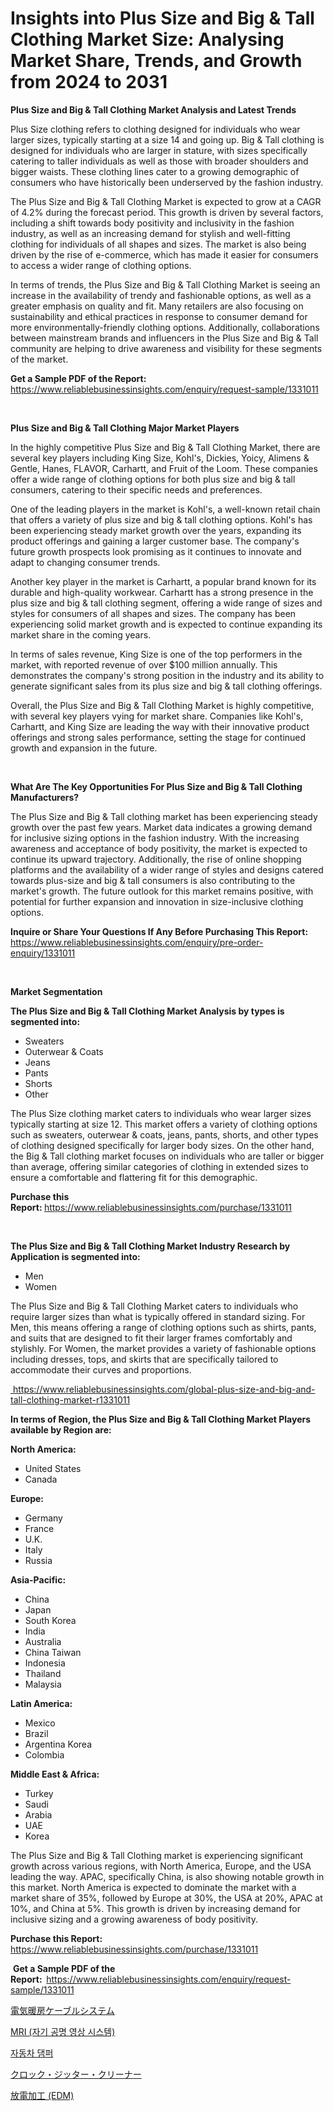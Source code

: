 <p><h1>Insights into Plus Size and Big & Tall Clothing Market Size: Analysing Market Share, Trends, and Growth from 2024 to 2031</h1></p><p><strong>Plus Size and Big & Tall Clothing Market Analysis and Latest Trends</strong></p>
<p><p>Plus Size clothing refers to clothing designed for individuals who wear larger sizes, typically starting at a size 14 and going up. Big & Tall clothing is designed for individuals who are larger in stature, with sizes specifically catering to taller individuals as well as those with broader shoulders and bigger waists. These clothing lines cater to a growing demographic of consumers who have historically been underserved by the fashion industry.</p><p>The Plus Size and Big & Tall Clothing Market is expected to grow at a CAGR of 4.2% during the forecast period. This growth is driven by several factors, including a shift towards body positivity and inclusivity in the fashion industry, as well as an increasing demand for stylish and well-fitting clothing for individuals of all shapes and sizes. The market is also being driven by the rise of e-commerce, which has made it easier for consumers to access a wider range of clothing options.</p><p>In terms of trends, the Plus Size and Big & Tall Clothing Market is seeing an increase in the availability of trendy and fashionable options, as well as a greater emphasis on quality and fit. Many retailers are also focusing on sustainability and ethical practices in response to consumer demand for more environmentally-friendly clothing options. Additionally, collaborations between mainstream brands and influencers in the Plus Size and Big & Tall community are helping to drive awareness and visibility for these segments of the market.</p></p>
<p><strong>Get a Sample PDF of the Report:&nbsp;</strong> <a href="https://www.reliablebusinessinsights.com/enquiry/request-sample/1331011">https://www.reliablebusinessinsights.com/enquiry/request-sample/1331011</a></p>
<p>&nbsp;</p>
<p><strong>Plus Size and Big & Tall Clothing Major Market Players</strong></p>
<p><p>In the highly competitive Plus Size and Big & Tall Clothing Market, there are several key players including King Size, Kohl's, Dickies, Yoicy, Alimens & Gentle, Hanes, FLAVOR, Carhartt, and Fruit of the Loom. These companies offer a wide range of clothing options for both plus size and big & tall consumers, catering to their specific needs and preferences.</p><p>One of the leading players in the market is Kohl's, a well-known retail chain that offers a variety of plus size and big & tall clothing options. Kohl's has been experiencing steady market growth over the years, expanding its product offerings and gaining a larger customer base. The company's future growth prospects look promising as it continues to innovate and adapt to changing consumer trends.</p><p>Another key player in the market is Carhartt, a popular brand known for its durable and high-quality workwear. Carhartt has a strong presence in the plus size and big & tall clothing segment, offering a wide range of sizes and styles for consumers of all shapes and sizes. The company has been experiencing solid market growth and is expected to continue expanding its market share in the coming years.</p><p>In terms of sales revenue, King Size is one of the top performers in the market, with reported revenue of over $100 million annually. This demonstrates the company's strong position in the industry and its ability to generate significant sales from its plus size and big & tall clothing offerings.</p><p>Overall, the Plus Size and Big & Tall Clothing Market is highly competitive, with several key players vying for market share. Companies like Kohl's, Carhartt, and King Size are leading the way with their innovative product offerings and strong sales performance, setting the stage for continued growth and expansion in the future.</p></p>
<p>&nbsp;</p>
<p><strong>What Are The Key Opportunities For Plus Size and Big & Tall Clothing Manufacturers?</strong></p>
<p><p>The Plus Size and Big & Tall clothing market has been experiencing steady growth over the past few years. Market data indicates a growing demand for inclusive sizing options in the fashion industry. With the increasing awareness and acceptance of body positivity, the market is expected to continue its upward trajectory. Additionally, the rise of online shopping platforms and the availability of a wider range of styles and designs catered towards plus-size and big & tall consumers is also contributing to the market's growth. The future outlook for this market remains positive, with potential for further expansion and innovation in size-inclusive clothing options.</p></p>
<p><strong>Inquire or Share Your Questions If Any Before Purchasing This Report:</strong> <a href="https://www.reliablebusinessinsights.com/enquiry/pre-order-enquiry/1331011">https://www.reliablebusinessinsights.com/enquiry/pre-order-enquiry/1331011</a></p>
<p>&nbsp;</p>
<p><strong>Market Segmentation</strong></p>
<p><strong>The Plus Size and Big & Tall Clothing Market Analysis by types is segmented into:</strong></p>
<p><ul><li>Sweaters</li><li>Outerwear & Coats</li><li>Jeans</li><li>Pants</li><li>Shorts</li><li>Other</li></ul></p>
<p><p>The Plus Size clothing market caters to individuals who wear larger sizes typically starting at size 12. This market offers a variety of clothing options such as sweaters, outerwear & coats, jeans, pants, shorts, and other types of clothing designed specifically for larger body sizes. On the other hand, the Big & Tall clothing market focuses on individuals who are taller or bigger than average, offering similar categories of clothing in extended sizes to ensure a comfortable and flattering fit for this demographic.</p></p>
<p><strong>Purchase this Report:&nbsp;</strong><a href="https://www.reliablebusinessinsights.com/purchase/1331011">https://www.reliablebusinessinsights.com/purchase/1331011</a></p>
<p>&nbsp;</p>
<p><strong>The Plus Size and Big & Tall Clothing Market Industry Research by Application is segmented into:</strong></p>
<p><ul><li>Men</li><li>Women</li></ul></p>
<p><p>The Plus Size and Big & Tall Clothing Market caters to individuals who require larger sizes than what is typically offered in standard sizing. For Men, this means offering a range of clothing options such as shirts, pants, and suits that are designed to fit their larger frames comfortably and stylishly. For Women, the market provides a variety of fashionable options including dresses, tops, and skirts that are specifically tailored to accommodate their curves and proportions.</p></p>
<p><a href="https://www.reliablebusinessinsights.com/global-plus-size-and-big-and-tall-clothing-market-r1331011">&nbsp;https://www.reliablebusinessinsights.com/global-plus-size-and-big-and-tall-clothing-market-r1331011</a></p>
<p><strong>In terms of Region, the Plus Size and Big & Tall Clothing Market Players available by Region are:</strong></p>
<p>
    <p> <strong> North America: </strong>
        <ul>
            <li>United States</li>
            <li>Canada</li>
        </ul>
        </p> 
    <p> <strong> Europe: </strong>
        <ul>
            <li>Germany</li>
            <li>France</li>
            <li>U.K.</li>
            <li>Italy</li>
            <li>Russia</li>
        </ul>
        </p> 
    <p> <strong> Asia-Pacific: </strong>
        <ul>
            <li>China</li>
            <li>Japan</li>
            <li>South Korea</li>
            <li>India</li>
            <li>Australia</li>
            <li>China Taiwan</li>
            <li>Indonesia</li>
            <li>Thailand</li>
            <li>Malaysia</li>
        </ul>
        </p> 
    <p> <strong> Latin America: </strong>
        <ul>
            <li>Mexico</li>
            <li>Brazil</li>
            <li>Argentina Korea</li>
            <li>Colombia</li>
        </ul>
        </p> 
    <p> <strong> Middle East & Africa: </strong>
        <ul>
            <li>Turkey</li>
            <li>Saudi</li>
            <li>Arabia</li>
            <li>UAE</li>
            <li>Korea</li>
        </ul>
    </p>
    </p>
<p><p>The Plus Size and Big & Tall Clothing market is experiencing significant growth across various regions, with North America, Europe, and the USA leading the way. APAC, specifically China, is also showing notable growth in this market. North America is expected to dominate the market with a market share of 35%, followed by Europe at 30%, the USA at 20%, APAC at 10%, and China at 5%. This growth is driven by increasing demand for inclusive sizing and a growing awareness of body positivity.</p></p>
<p><strong>Purchase this Report: </strong><a href="https://www.reliablebusinessinsights.com/purchase/1331011">https://www.reliablebusinessinsights.com/purchase/1331011</a></p>
<p>&nbsp;<strong>Get a Sample PDF of the Report:&nbsp;&nbsp;</strong><a href="https://www.reliablebusinessinsights.com/enquiry/request-sample/1331011">https://www.reliablebusinessinsights.com/enquiry/request-sample/1331011</a></p>
<p><strong></strong></p>
<p><p><a href="https://github.com/roulaayoub-saad/Market-Research-Report-List-1/blob/main/8158011121054.md">電気暖房ケーブルシステム</a></p><p><a href="https://github.com/courtney23pratt/Market-Research-Report-List-1/blob/main/1542726106845.md">MRI (자기 공명 영상 시스템)</a></p><p><a href="https://github.com/rifqimuhammad018/Market-Research-Report-List-1/blob/main/8208944106844.md">자동차 댐퍼</a></p><p><a href="https://medium.com/@demarcuskuhlman/%E6%99%82%E8%A8%88%E3%82%B8%E3%83%83%E3%82%BF%E3%82%AF%E3%83%AA%E3%83%BC%E3%83%8A%E3%83%BC%E5%B8%82%E5%A0%B4-2031%E5%B9%B4%E3%81%BE%E3%81%A7%E3%81%AE%E3%83%88%E3%83%AC%E3%83%B3%E3%83%89-%E4%BA%88%E6%B8%AC-%E7%AB%B6%E4%BA%89%E5%88%86%E6%9E%90-1f22e473bb7c">クロック・ジッター・クリーナー</a></p><p><a href="https://github.com/schmahlson/Market-Research-Report-List-2/blob/main/1561251121066.md">放電加工 (EDM)</a></p></p>